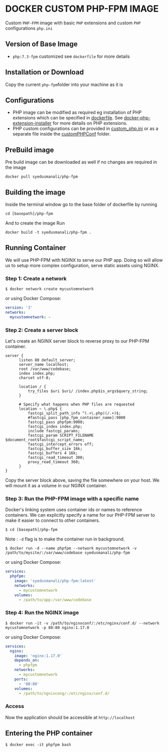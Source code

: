 # DOCKER CUSTOM PHP-FPM IMAGE
Custom `PHP-FPM` image with basic `PHP` extensions and custom `PHP` configurations `php.ini`

## Version of Base Image
 * `php:7.3-fpm` customized see `dockerfile` for more details

## Installation or Download
Copy the current `php-fpm`folder into your machine as it is

## Configurations
* PHP image can be modified as required eg installation of PHP extensions which can be specified in [dockerfile]. 
See [docker-php-extension-installer] for more details on PHP extensions.
* PHP custom configurations can be provided in [custom_php.ini] or as a separate file inside the [customPHPConf] folder.

## PreBuild image
Pre build image can be downloaded as well if no changes are required in the image
```
docker pull syedusmanali/php-fpm
``` 
## Building the image
Inside the terminal window go to the base folder of dockerfile by running
```
cd [basepath]/php-fpm
```
And to create the image Run 
```
docker build -t syedusmanali/php-fpm .
``` 

## Running Container
We will use PHP-FPM with NGINX to serve our PHP app. Doing so will allow us to setup more complex configuration, serve static assets using NGINX.

### Step 1: Create a network

```console
$ docker network create mycustomnetwork
```

or using Docker Compose:

```yaml
version: '3'
networks:
  mycustomnetwork: ~
```

### Step 2: Create a server block

Let's create an NGINX server block to reverse proxy to our PHP-FPM container.

```nginx
server {
      listen 80 default_server;
      server_name localhost;
      root /var/www/codebase;
      index index.php;
      charset utf-8;
      
      location / {
          try_files $uri $uri/ /index.php$is_args$query_string;
      }
  
      # Specify what happens when PHP files are requested
      location ~ \.php$ {
          fastcgi_split_path_info ^(.+\.php)(/.+)$;
          #fastcgi_pass [php_fpm_container_name]:9000
          fastcgi_pass phpfpm:9000;
          fastcgi_index index.php;
          include fastcgi_params;
          fastcgi_param SCRIPT_FILENAME $document_root$fastcgi_script_name;
          fastcgi_intercept_errors off;
          fastcgi_buffer_size 16k;
          fastcgi_buffers 4 16k;
          fastcgi_read_timeout 300;
          proxy_read_timeout 360;
      }
}
```

Copy the server block above, saving the file somewhere on your host. We will mount it as a volume in our NGINX container.

### Step 3: Run the PHP-FPM image with a specific name

Docker's linking system uses container ids or names to reference containers. We can explicitly specify a name for our PHP-FPM server to make it easier to connect to other containers.

```console
$ cd [basepath]/php-fpm
```
Note : `-d` flag is to make the container run in background.
```console
$ docker run -d --name phpfpm --network mycustomnetwork -v /path/to/mysite/:/var/www/codebase syedusmanali/php-fpm
```

or using Docker Compose:

```yaml
services:
  phpfpm:
    image: 'syedusmanali/php-fpm:latest'
    networks:
      - mycustomnetwork
    volumes:
      - /path/to/app:/var/www/codebase
```

### Step 4: Run the NGINX image

```console
$ docker run -it -v /path/to/nginxconf/:/etc/nginx/conf.d/ --network mycustomnetwork -p 80:80 nginx:1.17.0
```

or using Docker Compose:

```yaml
services:
  nginx:
    image: 'nginx:1.17.0'
    depends_on:
      - phpfpm
    networks:
      - mycustomnetwork
    ports:
      - '80:80'
    volumes:
      - /path/to/ngnixcong/:/etc/nginx/conf.d/
```
### Access
Now the application should be accessible at `http://localhost`

## Entering the PHP container

```console
$ docker exec -it phpfpm bash
```
[docker-php-extension-installer]: https://github.com/mlocati/docker-php-extension-installer
[custom_php.ini]: customPHPConf/custom_php.ini
[dockerfile]:DockerFile
[customPHPConf]: customPHPConf
